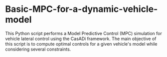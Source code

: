 # Basic-MPC-for-a-dynamic-vehicle-model
This Python script performs a Model Predictive Control (MPC) simulation for vehicle lateral control using the CasADi framework. The main objective of this script is to compute optimal controls for a given vehicle's model while considering several constraints. 
